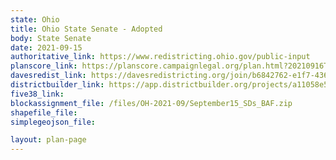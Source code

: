 ```yaml
---
state: Ohio
title: Ohio State Senate - Adopted
body: State Senate
date: 2021-09-15
authoritative_link: https://www.redistricting.ohio.gov/public-input
planscore_link: https://planscore.campaignlegal.org/plan.html?20210916T040858.797334359Z
davesredist_link: https://davesredistricting.org/join/b6842762-e1f7-436d-81b9-974bb9517ff3
districtbuilder_link: https://app.districtbuilder.org/projects/a11058e5-4051-4832-977c-4355811ce88e
five38_link:
blockassignment_file: /files/OH-2021-09/September15_SDs_BAF.zip
shapefile_file:
simplegeojson_file:

layout: plan-page
---
```

